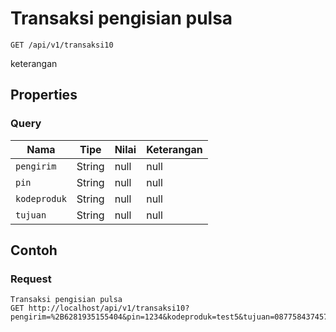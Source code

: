 # Transaksi pengisian pulsa
```http
GET /api/v1/transaksi10
```
keterangan
## Properties
### Query
Nama | Tipe | Nilai | Keterangan
--- | --- | --- | ---
<code>pengirim</code> | String | null | null
<code>pin</code> | String | null | null
<code>kodeproduk</code> | String | null | null
<code>tujuan</code> | String | null | null

## Contoh

### Request
```http
Transaksi pengisian pulsa
GET http://localhost/api/v1/transaksi10?pengirim=%2B6281935155404&pin=1234&kodeproduk=test5&tujuan=087758437457
```
